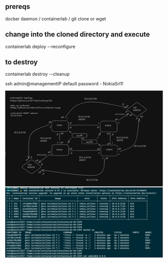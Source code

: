 ## prereqs 
docker daemon / containerlab / git clone or wget

## change into the cloned directory and execute
containerlab deploy --reconfigure

## to destroy
containerlab destroy --cleanup

ssh admin@managementIP
default password - NokiaSrl1!

![banner](graphv2.jpg)
![banner](running_topology.jpg)